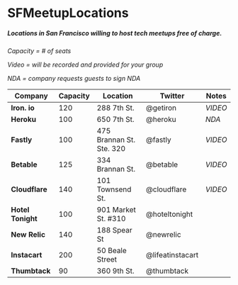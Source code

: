 # SFMeetupLocations
##### Locations in San Francisco willing to host tech meetups free of charge. 

*Capacity = # of seats*

*Video = will be recorded and provided for your group*

*NDA = company requests guests to sign NDA*


Company | Capacity | Location | Twitter | Notes
------------ | ------------- | ------------- | ------------- | -------------
**Iron. io** | 120 | 288 7th St.| @getiron | *VIDEO*
**Heroku** | 100 | 650 7th St.|@heroku | *NDA*
**Fastly** | 100 | 475 Brannan St. Ste. 320 | @fastly | *VIDEO*
**Betable** | 125  | 334 Brannan St. | @betable | *VIDEO*
**Cloudflare** | 140 | 101 Townsend St. | @cloudflare | *VIDEO*
**Hotel Tonight** | 100 | 901 Market St. #310 | @hoteltonight
**New Relic** | 140 | 188 Spear St | @newrelic |
**Instacart** | 200 | 50 Beale Street | @lifeatinstacart |
**Thumbtack** | 90 | 360 9th St. | @thumbtack |
